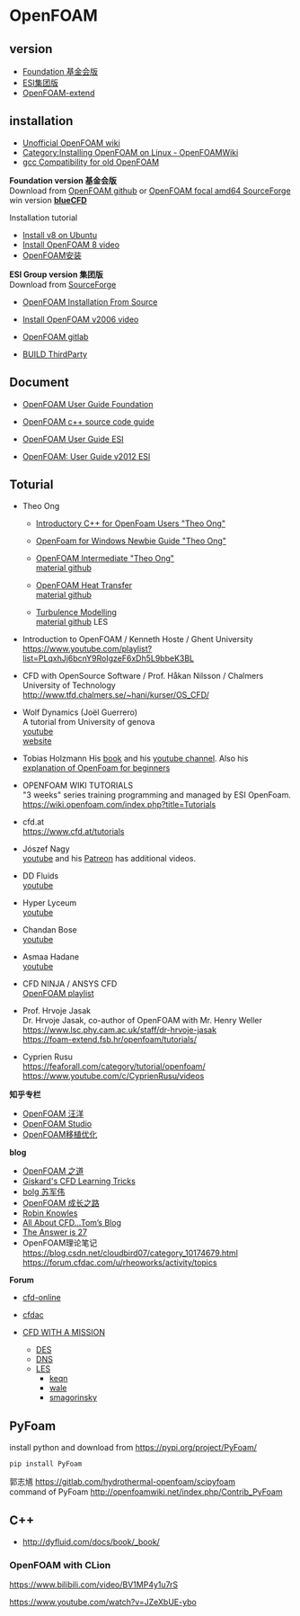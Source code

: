 # OpenFOAM


## version
- [Foundation 基金会版](https://openfoam.org/)
- [ESI集团版](https://www.openfoam.com/)
- [OpenFOAM-extend](http://foam-extend.org)



## installation
- [Unofficial OpenFOAM wiki](https://openfoamwiki.net/index.php/Main_Page)  
- [Category:Installing OpenFOAM on Linux - OpenFOAMWiki](https://openfoamwiki.net/index.php/Category:Installing_OpenFOAM_on_Linux)  
- [gcc Compatibility for old OpenFOAM](https://openfoamwiki.net/index.php/Installation/Compatibility_Matrix)

**Foundation version 基金会版**  
Download from [OpenFOAM github](https://github.com/OpenFOAM) or [OpenFOAM focal amd64 SourceForge](https://sourceforge.net/projects/foam/files/foam/ubuntu/dists/focal/main/binary-amd64/)
win version **[blueCFD](https://bluecfd.github.io/Core/)**  

Installation tutorial

- [Install v8 on Ubuntu](https://openfoam.org/download/8-ubuntu/)
- [Install OpenFOAM 8 video](https://www.youtube.com/watch?v=zWX2wCXDNNA)  
- [OpenFOAM安装](http://dyfluid.com/docs/install.html)




**ESI Group version 集团版**  
Download from [SourceForge](https://sourceforge.net/projects/openfoam/)

- [OpenFOAM Installation From Source](https://www.openfoam.com/download/install-source.php)
- [Install OpenFOAM v2006 video](https://www.youtube.com/watch?v=mhh6GBBpvnk) 

- [OpenFOAM gitlab](https://develop.openfoam.com/Development/openfoam)
- [BUILD ThirdParty](https://develop.openfoam.com/Development/ThirdParty-common)



## Document
- [OpenFOAM User Guide Foundation](https://cfd.direct/openfoam/user-guide/)  
- [OpenFOAM c++ source code guide](https://cpp.openfoam.org/v8/)  

- [OpenFOAM User Guide ESI](https://www.openfoam.com/documentation/user-guide/index.php)  
- [OpenFOAM: User Guide  v2012 ESI](https://www.openfoam.com/documentation/guides/latest/doc/index.html)  




## Toturial
  
- Theo Ong  
  - [Introductory C++ for OpenFoam Users "Theo Ong"](https://www.youtube.com/playlist?list=PLhPfNw4V4_YT9OgqS7ZPlot_Ucxzc6pQJ)  

  - [OpenFoam for Windows Newbie Guide "Theo Ong"](https://www.youtube.com/playlist?list=PLhPfNw4V4_YRhBU4IqSaToQ8_X543YQsZ)  

  - [OpenFOAM Intermediate "Theo Ong"](https://www.youtube.com/playlist?list=PLhPfNw4V4_YSpWX6mSOlwWEOKVa6i_iuE)  
        [material github](https://github.com/theodoreOnzGit/thin_pipeflow_snappyHexMesh)

  - [OpenFOAM Heat Transfer](https://www.youtube.com/playlist?list=PLhPfNw4V4_YR2Qa3Q9-AzNSF2J9Dc4_qT)  
        [material github](https://github.com/theodoreOnzGit/OpenFoam_heatTrf_YouTube)

  - [Turbulence Modelling](https://www.youtube.com/playlist?list=PLhPfNw4V4_YSnbYkJIBQ1kRN06Mmxe2Be)  
        [material github](https://github.com/theodoreOnzGit/turbulenceModelling) LES



- Introduction to OpenFOAM / Kenneth Hoste / Ghent University
  https://www.youtube.com/playlist?list=PLqxhJj6bcnY9RoIgzeF6xDh5L9bbeK3BL


- CFD with OpenSource Software / Prof. Håkan Nilsson / Chalmers University of Technology  
http://www.tfd.chalmers.se/~hani/kurser/OS_CFD/  


- Wolf Dynamics (Joël Guerrero)  
  A tutorial from University of genova  
  [youtube](https://www.youtube.com/channel/UCNNBm3KxVS1rGeCVUU1p61g)  
  [website](http://www.wolfdynamics.com/tutorials.html?layout=edit)  

- Tobias Holzmann
  His [book](https://holzmann-cfd.com/community/publications/mathematics-numerics-derivations-and-openfoam) and his [youtube channel](https://www.youtube.com/channel/UCLMLJc3tV_tNRlWoVFaSRGw). Also his [explanation of OpenFoam for beginners](https://holzmann-cfd.com/community/learn-openfoam)

- OPENFOAM WIKI TUTORIALS  
  "3 weeks" series training programming and managed by ESI OpenFoam.  
  https://wiki.openfoam.com/index.php?title=Tutorials

- cfd.at  
  https://www.cfd.at/tutorials

- Jószef Nagy  
  [youtube](https://www.youtube.com/channel/UCjdgpuxuAxH9BqheyE82Vvw) and his [Patreon](https://www.patreon.com/user/posts?u=15620295) has additional videos. 

- DD Fluids  
  [youtube](https://www.youtube.com/c/DDFluids/videos)  

- Hyper Lyceum  
  [youtube](https://www.youtube.com/channel/UCRezzmom8mDl01fcv0z7_jg)

- Chandan Bose  
  [youtube](https://www.youtube.com/c/ChandanBose1991/videos) 

- Asmaa Hadane  
  [youtube](https://www.youtube.com/channel/UCuxa0_vuFRihBaHRWzgjuJA/playlists)  

- CFD NINJA / ANSYS CFD  
  [OpenFOAM playlist](https://www.youtube.com/playlist?list=PLd23hHm4FCRdFxcjAqEMd6W2cikPaaNXS)   

- Prof. Hrvoje Jasak  
  Dr. Hrvoje Jasak, co-author of OpenFOAM with Mr. Henry Weller  
  https://www.lsc.phy.cam.ac.uk/staff/dr-hrvoje-jasak  
  https://foam-extend.fsb.hr/openfoam/tutorials/  

- Cyprien Rusu  
  https://feaforall.com/category/tutorial/openfoam/  
  https://www.youtube.com/c/CyprienRusu/videos  








**知乎专栏**

- [OpenFOAM 汪洋](https://www.zhihu.com/column/c_1159886892669030400)
- [OpenFOAM Studio](https://www.zhihu.com/column/openfoam)
- [OpenFOAM移植优化](https://www.zhihu.com/column/c_1274359249582018560)


**blog**

- [OpenFOAM 之道](https://marinecfd.xyz/post/) 
- [Giskard's CFD Learning Tricks](http://xiaopingqiu.github.io/)
- [bolg 苏军伟](http://blog.sina.com.cn/openfoamresearch)
- [OpenFOAM 成长之路](https://openfoam.top/archives/)
- [Robin Knowles](https://www.cfdengine.com/newsletter/)
- [All About CFD…Tom’s Blog](https://allaboutcfd-tomersblog.com/)
- [The Answer is 27](https://theansweris27.com/blog/)
- OpenFOAM理论笔记  
  https://blog.csdn.net/cloudbird07/category_10174679.html  
  https://forum.cfdac.com/u/rheoworks/activity/topics  



**Forum**
- [cfd-online](https://www.cfd-online.com/Forums/openfoam/)
  
- [cfdac](https://forum.cfdac.com/)
  
- [CFD WITH A MISSION](https://caefn.com/) 
  - [DES](https://caefn.com/openfoam/turbulence-model-hybrid)
  - [DNS](https://caefn.com/openfoam/dns)
  - [LES](https://caefn.com/openfoam/les)
    - [keqn](https://caefn.com/openfoam/keqn-sgs-model)
    - [wale](https://caefn.com/openfoam/wale-sgs-model)
    - [smagorinsky](https://caefn.com/openfoam/smagorinsky-sgs-model)


## PyFoam
install python and download from https://pypi.org/project/PyFoam/
```
pip install PyFoam
```

郭志馗 https://gitlab.com/hydrothermal-openfoam/scipyfoam  
command of PyFoam http://openfoamwiki.net/index.php/Contrib_PyFoam


## C++

- http://dyfluid.com/docs/book/_book/


### OpenFOAM with CLion
https://www.bilibili.com/video/BV1MP4y1u7rS

https://www.youtube.com/watch?v=JZeXbUE-ybo


